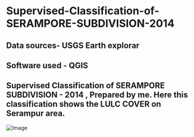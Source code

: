 # Supervised-Classification-of-SERAMPORE-SUBDIVISION-2014
## Data sources- USGS Earth explorar 
## Software used - QGIS
## Supervised Classification of SERAMPORE SUBDIVISION - 2014 , Prepared by me. Here this classification shows the LULC COVER on Serampur area.




![Image](https://github.com/user-attachments/assets/f04c83ad-0b0d-4833-b9ff-80b7f77f436f)
